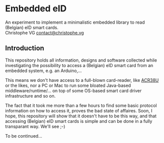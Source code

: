 # Embedded eID
An experiment to implement a minimalistic embedded library to read (Belgian) eID smart cards.  
Christophe VG <contact@christophe.vg>

## Introduction

This repository holds all information, designs and software collected while investigating the possibility to access a (Belgian) eID smart card from an embedded system, e.g. an Arduino,...

This means we don't have access to a full-blown card-reader, like [ACR38U](http://www.acs.com.hk/en/products/199/acr38u-i1-smart-card-reader/) or the likes, nor a PC or Mac to run some bloated Java-based middleware/runtime/... on top of some OS-based smart card driver infrastructure and so on.

The fact that it took me more than a few hours to find some basic protocol information on how to access it, proves the bad state of affaires. Soon, I hope, this repository will show that it doesn't have to be this way, and that accessing (Belgian) eID smart cards is simple and can be done in a fully transparant way. We'll see ;-)

To be continued...
